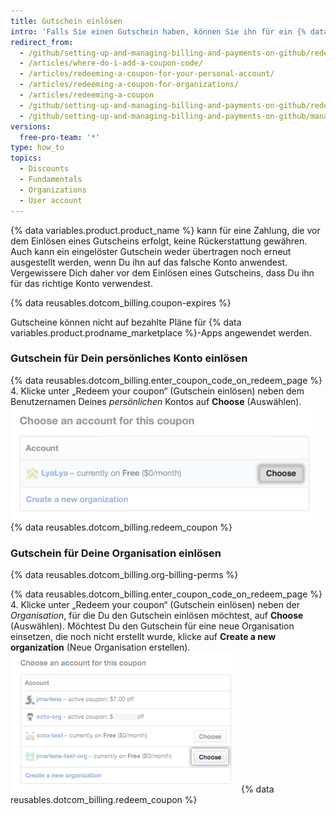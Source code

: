 ```yaml
---
title: Gutschein einlösen
intro: 'Falls Sie einen Gutschein haben, können Sie ihn für ein {% data variables.product.prodname_dotcom %}-Abonnement einlösen.'
redirect_from:
  - /github/setting-up-and-managing-billing-and-payments-on-github/redeeming-a-coupon
  - /articles/where-do-i-add-a-coupon-code/
  - /articles/redeeming-a-coupon-for-your-personal-account/
  - /articles/redeeming-a-coupon-for-organizations/
  - /articles/redeeming-a-coupon
  - /github/setting-up-and-managing-billing-and-payments-on-github/redeeming-a-coupon
  - /github/setting-up-and-managing-billing-and-payments-on-github/managing-your-github-billing-settings/redeeming-a-coupon
versions:
  free-pro-team: '*'
type: how_to
topics:
  - Discounts
  - Fundamentals
  - Organizations
  - User account
---
```


{% data variables.product.product_name %} kann für eine Zahlung, die vor dem Einlösen eines Gutscheins erfolgt, keine Rückerstattung gewähren. Auch kann ein eingelöster Gutschein weder übertragen noch erneut ausgestellt werden, wenn Du ihn auf das falsche Konto anwendest. Vergewissere Dich daher vor dem Einlösen eines Gutscheins, dass Du ihn für das richtige Konto verwendest.

{% data reusables.dotcom_billing.coupon-expires %}

Gutscheine können nicht auf bezahlte Pläne für {% data variables.product.prodname_marketplace %}-Apps angewendet werden.

### Gutschein für Dein persönliches Konto einlösen

{% data reusables.dotcom_billing.enter_coupon_code_on_redeem_page %}
4. Klicke unter „Redeem your coupon“ (Gutschein einlösen) neben dem Benutzernamen Deines *persönlichen* Kontos auf **Choose** (Auswählen). ![Schaltfläche „Choose“ (Auswählen)](/assets/images/help/settings/redeem-coupon-choose-button-for-personal-accounts.png)
{% data reusables.dotcom_billing.redeem_coupon %}

### Gutschein für Deine Organisation einlösen

{% data reusables.dotcom_billing.org-billing-perms %}

{% data reusables.dotcom_billing.enter_coupon_code_on_redeem_page %}
4. Klicke unter „Redeem your coupon“ (Gutschein einlösen) neben der *Organisation*, für die Du den Gutschein einlösen möchtest, auf **Choose** (Auswählen). Möchtest Du den Gutschein für eine neue Organisation einsetzen, die noch nicht erstellt wurde, klicke auf **Create a new organization** (Neue Organisation erstellen). ![Schaltfläche „Choose“ (Auswählen)](/assets/images/help/settings/redeem-coupon-choose-button.png)
{% data reusables.dotcom_billing.redeem_coupon %}

